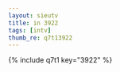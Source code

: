```yaml
--- 
layout: sieutv
title: in 3922
tags: [intv]
thumb_re: q7t13922
---
```

{% include q7t1 key="3922" %} 
